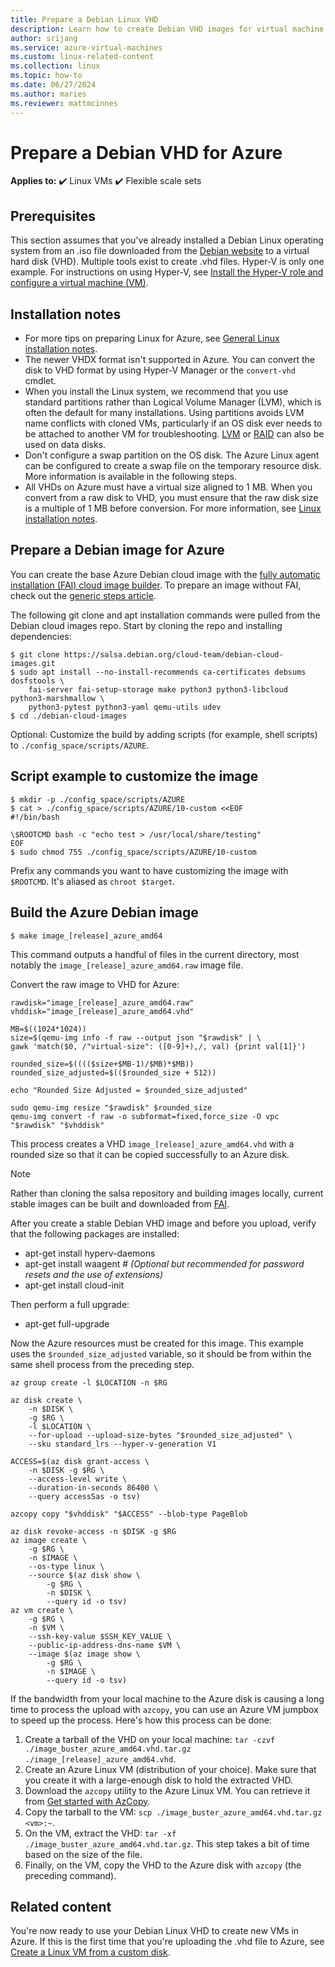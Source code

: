 ```yaml
---
title: Prepare a Debian Linux VHD 
description: Learn how to create Debian VHD images for virtual machine deployments in Azure.
author: srijang
ms.service: azure-virtual-machines
ms.custom: linux-related-content
ms.collection: linux
ms.topic: how-to
ms.date: 06/27/2024
ms.author: maries
ms.reviewer: mattmcinnes
---
```


# Prepare a Debian VHD for Azure

**Applies to:** :heavy_check_mark: Linux VMs :heavy_check_mark: Flexible scale sets

## Prerequisites

This section assumes that you've already installed a Debian Linux operating system from an .iso file downloaded from the [Debian website](https://www.debian.org/distrib/) to a virtual hard disk (VHD). Multiple tools exist to create .vhd files. Hyper-V is only one example. For instructions on using Hyper-V, see [Install the Hyper-V role and configure a virtual machine (VM)](/previous-versions/windows/it-pro/windows-server-2012-R2-and-2012/hh846766(v=ws.11)).

## Installation notes

* For more tips on preparing Linux for Azure, see [General Linux installation notes](create-upload-generic.md#general-linux-installation-notes).
* The newer VHDX format isn't supported in Azure. You can convert the disk to VHD format by using Hyper-V Manager or the `convert-vhd` cmdlet.
* When you install the Linux system, we recommend that you use standard partitions rather than Logical Volume Manager (LVM), which is often the default for many installations. Using partitions avoids LVM name conflicts with cloned VMs, particularly if an OS disk ever needs to be attached to another VM for troubleshooting. [LVM](/previous-versions/azure/virtual-machines/linux/configure-lvm) or [RAID](/previous-versions/azure/virtual-machines/linux/configure-raid) can also be used on data disks.
* Don't configure a swap partition on the OS disk. The Azure Linux agent can be configured to create a swap file on the temporary resource disk. More information is available in the following steps.
* All VHDs on Azure must have a virtual size aligned to 1 MB. When you convert from a raw disk to VHD, you must ensure that the raw disk size is a multiple of 1 MB before conversion. For more information, see [Linux installation notes](create-upload-generic.md#general-linux-installation-notes).

## Prepare a Debian image for Azure

You can create the base Azure Debian cloud image with the [fully automatic installation (FAI) cloud image builder](https://salsa.debian.org/cloud-team/debian-cloud-images). To prepare an image without FAI, check out the [generic steps article](./create-upload-generic.md).

The following git clone and apt installation commands were pulled from the Debian cloud images repo. Start by cloning the repo and installing dependencies:

```
$ git clone https://salsa.debian.org/cloud-team/debian-cloud-images.git
$ sudo apt install --no-install-recommends ca-certificates debsums dosfstools \
    fai-server fai-setup-storage make python3 python3-libcloud python3-marshmallow \
    python3-pytest python3-yaml qemu-utils udev
$ cd ./debian-cloud-images
```

Optional: Customize the build by adding scripts (for example, shell scripts) to `./config_space/scripts/AZURE`.

## Script example to customize the image

```
$ mkdir -p ./config_space/scripts/AZURE
$ cat > ./config_space/scripts/AZURE/10-custom <<EOF
#!/bin/bash

\$ROOTCMD bash -c "echo test > /usr/local/share/testing"
EOF
$ sudo chmod 755 ./config_space/scripts/AZURE/10-custom
```

Prefix any commands you want to have customizing the image with `$ROOTCMD`. It's aliased as `chroot $target`.

## Build the Azure Debian image

```
$ make image_[release]_azure_amd64
```

This command outputs a handful of files in the current directory, most notably the `image_[release]_azure_amd64.raw` image file.

Convert the raw image to VHD for Azure:

```
rawdisk="image_[release]_azure_amd64.raw"
vhddisk="image_[release]_azure_amd64.vhd"

MB=$((1024*1024))
size=$(qemu-img info -f raw --output json "$rawdisk" | \
gawk 'match($0, /"virtual-size": ([0-9]+),/, val) {print val[1]}')

rounded_size=$(((($size+$MB-1)/$MB)*$MB))
rounded_size_adjusted=$(($rounded_size + 512))

echo "Rounded Size Adjusted = $rounded_size_adjusted"

sudo qemu-img resize "$rawdisk" $rounded_size
qemu-img convert -f raw -o subformat=fixed,force_size -O vpc "$rawdisk" "$vhddisk"
```

This process creates a VHD `image_[release]_azure_amd64.vhd` with a rounded size so that it can be copied successfully to an Azure disk.

>[!NOTE]
> Rather than cloning the salsa repository and building images locally, current stable images can be built and downloaded from [FAI](https://fai-project.org/FAIme/cloud/).

After you create a stable Debian VHD image and before you upload, verify that the following packages are installed:

* apt-get install hyperv-daemons
* apt-get install waagent # *(Optional but recommended for password resets and the use of extensions)*
* apt-get install cloud-init

Then perform a full upgrade:

* apt-get full-upgrade

Now the Azure resources must be created for this image. This example uses the `$rounded_size_adjusted` variable, so it should be from within the same shell process from the preceding step.

```
az group create -l $LOCATION -n $RG

az disk create \
    -n $DISK \
    -g $RG \
    -l $LOCATION \
    --for-upload --upload-size-bytes "$rounded_size_adjusted" \
    --sku standard_lrs --hyper-v-generation V1

ACCESS=$(az disk grant-access \
    -n $DISK -g $RG \
    --access-level write \
    --duration-in-seconds 86400 \
    --query accessSas -o tsv)

azcopy copy "$vhddisk" "$ACCESS" --blob-type PageBlob

az disk revoke-access -n $DISK -g $RG
az image create \
    -g $RG \
    -n $IMAGE \
    --os-type linux \
    --source $(az disk show \
        -g $RG \
        -n $DISK \
        --query id -o tsv)
az vm create \
    -g $RG \
    -n $VM \
    --ssh-key-value $SSH_KEY_VALUE \
    --public-ip-address-dns-name $VM \
    --image $(az image show \
        -g $RG \
        -n $IMAGE \
        --query id -o tsv)
```

If the bandwidth from your local machine to the Azure disk is causing a long time to process the upload with `azcopy`, you can use an Azure VM jumpbox to speed up the process. Here's how this process can be done:

1. Create a tarball of the VHD on your local machine: `tar -czvf ./image_buster_azure_amd64.vhd.tar.gz ./image_[release]_azure_amd64.vhd`.
1. Create an Azure Linux VM (distribution of your choice). Make sure that you create it with a large-enough disk to hold the extracted VHD.
1. Download the `azcopy` utility to the Azure Linux VM. You can retrieve it from [Get started with AzCopy](/azure/storage/common/storage-use-azcopy-v10#download-azcopy).
1. Copy the tarball to the VM: `scp ./image_buster_azure_amd64.vhd.tar.gz <vm>:~`.
1. On the VM, extract the VHD: `tar -xf ./image_buster_azure_amd64.vhd.tar.gz`. This step takes a bit of time based on the size of the file.
1. Finally, on the VM, copy the VHD to the Azure disk with `azcopy` (the preceding command).

## Related content

You're now ready to use your Debian Linux VHD to create new VMs in Azure. If this is the first time that you're uploading the .vhd file to Azure, see [Create a Linux VM from a custom disk](./upload-vhd.md#option-1-upload-a-vhd).
